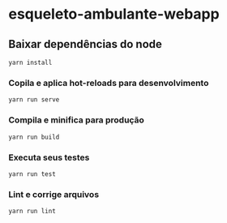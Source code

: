 # esqueleto-ambulante-webapp

##  Baixar dependências do node
```
yarn install
```

### Copila e aplica hot-reloads para desenvolvimento
```
yarn run serve
```

### Compila e minifica para produção
```
yarn run build
```

### Executa seus testes
```
yarn run test
```

### Lint e corrige arquivos
```
yarn run lint
```
